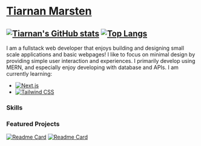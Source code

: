 # [Tiarnan Marsten](https://tkmarsten.github.io/)

[![Tiarnan's GitHub stats](https://github-readme-stats.vercel.app/api?username=tkmarsten&hide=issues&theme=radical)](https://github.com/anuraghazra/github-readme-stats)
[![Top Langs](https://github-readme-stats.vercel.app/api/top-langs/?username=tkmarsten&layout=compact)](https://github.com/anuraghazra/github-readme-stats)
---

I am a fullstack web developer that enjoys building and designing small scale applications and basic webpages! I like to focus on minimal design by providing simple user interaction and experiences. I primarily develop using MERN, and especially enjoy developing with database and APIs.
I am currently learning:
- [![Next.js](https://img.shields.io/static/v1?label=&message=Next.js&color=000000&logo=Next.js&logoColor=FFFFFF)](https://nextjs.org/)
- [![Tailwind CSS](https://img.shields.io/static/v1?label=&message=Tailwind%20CSS&color=06B6D4&logo=tailwindcss&logoColor=FFFFFF)](https://nextjs.org/)

### Skills


### Featured Projects
[![Readme Card](https://github-readme-stats.vercel.app/api/pin/?username=tkmarsten&repo=kentkendo)](https://github.com/tkmarsten/kentkendo)
[![Readme Card](https://github-readme-stats.vercel.app/api/pin/?username=tkmarsten&repo=federalwaykendo)](https://github.com/tkmarsten/federalwaykendo)
